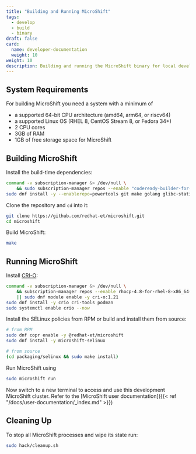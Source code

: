 ```yaml
---
title: "Building and Running MicroShift"
tags:
  - develop
  - build
  - binary
draft: false
card:
  name: developer-documentation
  weight: 10
weight: 10
description: Building and running the MicroShift binary for local development
---
```


## System Requirements

For building MicroShift you need a system with a minimum of

- a supported 64-bit CPU architecture (amd64, arm64, or riscv64)
- a supported Linux OS (RHEL 8, CentOS Stream 8, or Fedora 34+)
- 2 CPU cores
- 3GB of RAM
- 1GB of free storage space for MicroShift

## Building MicroShift

Install the build-time dependencies:

```Bash
command -v subscription-manager &> /dev/null \
    && sudo subscription-manager repos --enable "codeready-builder-for-rhel-8-$(uname -m)-rpms"
sudo dnf install -y --enablerepo=powertools git make golang glibc-static
```

Clone the repository and `cd` into it:

```Bash
git clone https://github.com/redhat-et/microshift.git
cd microshift
```

Build MicroShift:

```Bash
make
```

## Running MicroShift

Install [CRI-O](https://github.com/cri-o/cri-o/blob/main/install.md):

```Bash
command -v subscription-manager &> /dev/null \
    && subscription-manager repos --enable rhocp-4.8-for-rhel-8-x86_64-rpms \
    || sudo dnf module enable -y cri-o:1.21
sudo dnf install -y crio cri-tools podman
sudo systemctl enable crio --now
```

Install the SELinux policies from RPM or build and install them from source:

```Bash
# from RPM
sudo dnf copr enable -y @redhat-et/microshift
sudo dnf install -y microshift-selinux

# from source
(cd packaging/selinux && sudo make install)
```

Run MicroShift using

```bash
sudo microshift run
```

Now switch to a new terminal to access and use this development MicroShift cluster.
Refer to the [MicroShift user documentation]({{< ref "/docs/user-documentation/_index.md" >}})

## Cleaning Up

To stop all MicroShift processes and wipe its state run:

```Bash
sudo hack/cleanup.sh
```
